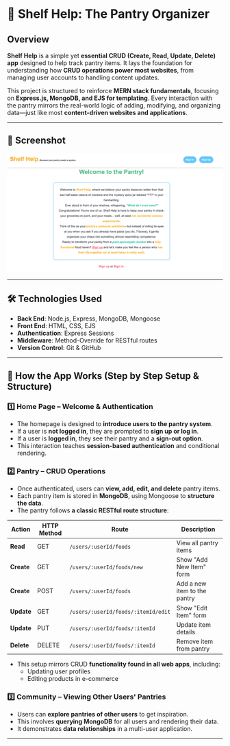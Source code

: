 # 🥫 Shelf Help: The Pantry Organizer  

## **Overview**  
**Shelf Help** is a simple yet **essential CRUD (Create, Read, Update, Delete) app** designed to help track pantry items. It lays the foundation for understanding how **CRUD operations power most websites**, from managing user accounts to handling content updates.  

This project is structured to reinforce **MERN stack fundamentals**, focusing on **Express.js, MongoDB, and EJS for templating**. Every interaction with the pantry mirrors the real-world logic of adding, modifying, and organizing data—just like most **content-driven websites and applications**.

---

## **📸 Screenshot**  
![Screenshot of Shelf Help](public/images/pantry-screenshot.png)  

---

## **🛠 Technologies Used**  
- **Back End**: Node.js, Express, MongoDB, Mongoose  
- **Front End**: HTML, CSS, EJS  
- **Authentication**: Express Sessions  
- **Middleware**: Method-Override for RESTful routes  
- **Version Control**: Git & GitHub  

---

## **📖 How the App Works (Step by Step Setup & Structure)**  

### **1️⃣ Home Page – Welcome & Authentication**  
- The homepage is designed to **introduce users to the pantry system**.  
- If a user is **not logged in**, they are prompted to **sign up or log in**.  
- If a user is **logged in**, they see their pantry and a **sign-out option**.  
- This interaction teaches **session-based authentication** and conditional rendering.

### **2️⃣ Pantry – CRUD Operations**  
- Once authenticated, users can **view, add, edit, and delete** pantry items.  
- Each pantry item is stored in **MongoDB**, using Mongoose to **structure the data**.  
- The pantry follows **a classic RESTful route structure**:

| Action  | HTTP Method | Route | Description |
|---------|------------|-------|-------------|
| **Read**   | GET  | `/users/:userId/foods` | View all pantry items |
| **Create** | GET  | `/users/:userId/foods/new` | Show "Add New Item" form |
| **Create** | POST | `/users/:userId/foods` | Add a new item to the pantry |
| **Update** | GET  | `/users/:userId/foods/:itemId/edit` | Show "Edit Item" form |
| **Update** | PUT  | `/users/:userId/foods/:itemId` | Update item details |
| **Delete** | DELETE | `/users/:userId/foods/:itemId` | Remove item from pantry |

- This setup mirrors CRUD **functionality found in all web apps**, including:  
  - Updating user profiles  
  - Editing products in e-commerce  

### **3️⃣ Community – Viewing Other Users' Pantries**  
- Users can **explore pantries of other users** to get inspiration.  
- This involves **querying MongoDB** for all users and rendering their data.  
- It demonstrates **data relationships** in a multi-user application.

---
